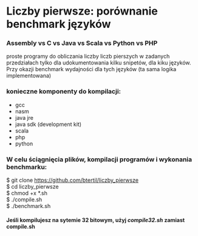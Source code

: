 # Liczby pierwsze: porównanie benchmark języków
### Assembly vs C vs Java vs Scala vs Python vs PHP 

proste programy do obliczania liczby liczb pierszych w zadanych przedziałach
tylko dla udokumentowania kilku snipetów, dla kiku języków. Przy okazji benchmark wydajności dla tych języków (ta sama logika implementowana)

### konieczne komponenty do kompilacji:
* gcc
* nasm
* java jre
* java sdk (development kit)
* scala
* php
* python


### W celu ściągnięcia plików, kompilacji programów i wykonania benchmarku:
$ git clone https://github.com/btertil/liczby_pierwsze
<br>$ cd liczby_pierwsze
<br>$ chmod +x *.sh
<br>$ ./compile.sh
<br>$ ./benchmark.sh

#### Jeśli kompilujesz na sytemie 32 bitowym, użyj *compile32.sh* zamiast compile.sh
